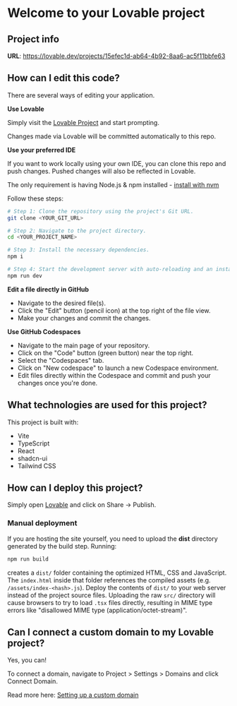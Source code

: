 # Welcome to your Lovable project

## Project info

**URL**: https://lovable.dev/projects/15efec1d-ab64-4b92-8aa6-ac5f11bbfe63

## How can I edit this code?

There are several ways of editing your application.

**Use Lovable**

Simply visit the [Lovable Project](https://lovable.dev/projects/15efec1d-ab64-4b92-8aa6-ac5f11bbfe63) and start prompting.

Changes made via Lovable will be committed automatically to this repo.

**Use your preferred IDE**

If you want to work locally using your own IDE, you can clone this repo and push changes. Pushed changes will also be reflected in Lovable.

The only requirement is having Node.js & npm installed - [install with nvm](https://github.com/nvm-sh/nvm#installing-and-updating)

Follow these steps:

```sh
# Step 1: Clone the repository using the project's Git URL.
git clone <YOUR_GIT_URL>

# Step 2: Navigate to the project directory.
cd <YOUR_PROJECT_NAME>

# Step 3: Install the necessary dependencies.
npm i

# Step 4: Start the development server with auto-reloading and an instant preview.
npm run dev
```

**Edit a file directly in GitHub**

- Navigate to the desired file(s).
- Click the "Edit" button (pencil icon) at the top right of the file view.
- Make your changes and commit the changes.

**Use GitHub Codespaces**

- Navigate to the main page of your repository.
- Click on the "Code" button (green button) near the top right.
- Select the "Codespaces" tab.
- Click on "New codespace" to launch a new Codespace environment.
- Edit files directly within the Codespace and commit and push your changes once you're done.

## What technologies are used for this project?

This project is built with:

- Vite
- TypeScript
- React
- shadcn-ui
- Tailwind CSS

## How can I deploy this project?

Simply open [Lovable](https://lovable.dev/projects/15efec1d-ab64-4b92-8aa6-ac5f11bbfe63) and click on Share -> Publish.

### Manual deployment

If you are hosting the site yourself, you need to upload the **dist** directory
generated by the build step. Running:

```sh
npm run build
```

creates a `dist/` folder containing the optimized HTML, CSS and JavaScript. The
`index.html` inside that folder references the compiled assets (e.g.
`/assets/index-<hash>.js`). Deploy the contents of `dist/` to your web server
instead of the project source files. Uploading the raw `src/` directory will
cause browsers to try to load `.tsx` files directly, resulting in MIME type
errors like "disallowed MIME type (application/octet-stream)".

## Can I connect a custom domain to my Lovable project?

Yes, you can!

To connect a domain, navigate to Project > Settings > Domains and click Connect Domain.

Read more here: [Setting up a custom domain](https://docs.lovable.dev/tips-tricks/custom-domain#step-by-step-guide)
